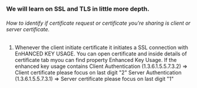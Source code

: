 ### We will learn on SSL and TLS in little more depth.

###### How to identify if certificate request or certificate you're sharing is client or server certificate.
1) Whenever the client initiate certificate it initiates a SSL connection with EnHANCED KEY USAGE. You can open certificate and inside details of certificate tab myou can find property Enhanced Key Usage. If the enhanced key usage contains 
Client Authentication (1.3.6.1.5.5.7.3.2) => Client certificate please focus on last digit "2"
Server Authentication (1.3.6.1.5.5.7.3.1) => Server certificate please focus on last digit "1"


